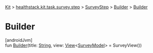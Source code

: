 
[Kit](../../../../kit.html) > [healthstack.kit.task.survey.step](../../index.html) > [SurveyStep](../index.html) > [Builder](index.html) > [Builder](-builder.html)



# Builder



[androidJvm]\
fun [Builder](-builder.html)(title: [String](https://kotlinlang.org/api/latest/jvm/stdlib/kotlin/-string/index.html), view: [View](../../../healthstack.kit.task.base/-view/index.html)&lt;[SurveyModel](../../../healthstack.kit.task.survey.model/-survey-model/index.html)&gt; = SurveyView())




